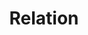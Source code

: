 ---
title: Relation
permalink: /diagrammes-d-interaction/#relation
nav_order: 6
parent: Diagrammes d'interaction
---
